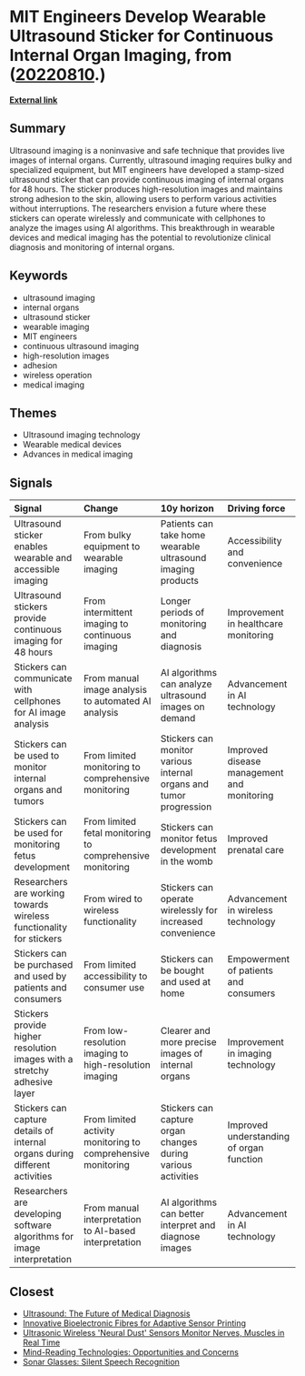 # __MIT Engineers Develop Wearable Ultrasound Sticker for Continuous Internal Organ Imaging__, from ([20220810](https://kghosh.substack.com/p/20220810).)

__[External link](https://news.mit.edu/2022/ultrasound-stickers-0728)__



## Summary

Ultrasound imaging is a noninvasive and safe technique that provides live images of internal organs. Currently, ultrasound imaging requires bulky and specialized equipment, but MIT engineers have developed a stamp-sized ultrasound sticker that can provide continuous imaging of internal organs for 48 hours. The sticker produces high-resolution images and maintains strong adhesion to the skin, allowing users to perform various activities without interruptions. The researchers envision a future where these stickers can operate wirelessly and communicate with cellphones to analyze the images using AI algorithms. This breakthrough in wearable devices and medical imaging has the potential to revolutionize clinical diagnosis and monitoring of internal organs.

## Keywords

* ultrasound imaging
* internal organs
* ultrasound sticker
* wearable imaging
* MIT engineers
* continuous ultrasound imaging
* high-resolution images
* adhesion
* wireless operation
* medical imaging

## Themes

* Ultrasound imaging technology
* Wearable medical devices
* Advances in medical imaging

## Signals

| Signal                                                                      | Change                                                       | 10y horizon                                                        | Driving force                              |
|:----------------------------------------------------------------------------|:-------------------------------------------------------------|:-------------------------------------------------------------------|:-------------------------------------------|
| Ultrasound sticker enables wearable and accessible imaging                  | From bulky equipment to wearable imaging                     | Patients can take home wearable ultrasound imaging products        | Accessibility and convenience              |
| Ultrasound stickers provide continuous imaging for 48 hours                 | From intermittent imaging to continuous imaging              | Longer periods of monitoring and diagnosis                         | Improvement in healthcare monitoring       |
| Stickers can communicate with cellphones for AI image analysis              | From manual image analysis to automated AI analysis          | AI algorithms can analyze ultrasound images on demand              | Advancement in AI technology               |
| Stickers can be used to monitor internal organs and tumors                  | From limited monitoring to comprehensive monitoring          | Stickers can monitor various internal organs and tumor progression | Improved disease management and monitoring |
| Stickers can be used for monitoring fetus development                       | From limited fetal monitoring to comprehensive monitoring    | Stickers can monitor fetus development in the womb                 | Improved prenatal care                     |
| Researchers are working towards wireless functionality for stickers         | From wired to wireless functionality                         | Stickers can operate wirelessly for increased convenience          | Advancement in wireless technology         |
| Stickers can be purchased and used by patients and consumers                | From limited accessibility to consumer use                   | Stickers can be bought and used at home                            | Empowerment of patients and consumers      |
| Stickers provide higher resolution images with a stretchy adhesive layer    | From low-resolution imaging to high-resolution imaging       | Clearer and more precise images of internal organs                 | Improvement in imaging technology          |
| Stickers can capture details of internal organs during different activities | From limited activity monitoring to comprehensive monitoring | Stickers can capture organ changes during various activities       | Improved understanding of organ function   |
| Researchers are developing software algorithms for image interpretation     | From manual interpretation to AI-based interpretation        | AI algorithms can better interpret and diagnose images             | Advancement in AI technology               |

## Closest

* [Ultrasound: The Future of Medical Diagnosis](c9345a6fe24c9e6f7b967d1ed91a2f95)
* [Innovative Bioelectronic Fibres for Adaptive Sensor Printing](0370fcd11fe23fc06dd8784115da238b)
* [Ultrasonic Wireless 'Neural Dust' Sensors Monitor Nerves, Muscles in Real Time](feadfd4aa3133e938a6f6e6d7d2c018e)
* [Mind-Reading Technologies: Opportunities and Concerns](95a515aafcc880230a55f57c5d902d3f)
* [Sonar Glasses: Silent Speech Recognition](ec5ddbc54cbf0686918bc273da8d97c3)
